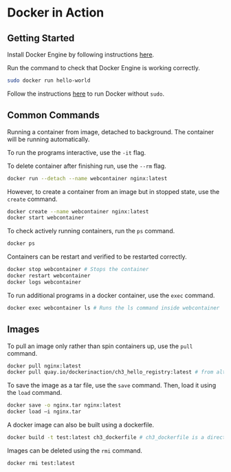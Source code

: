 # Docker in Action

## Getting Started

Install Docker Engine by following instructions [here](https://docs.docker.com/engine/install/ubuntu/).

Run the command to check that Docker Engine is working correctly.

```bash
sudo docker run hello-world
```

Follow the instructions [here](https://www.digitalocean.com/community/tutorials/how-to-install-and-use-docker-on-ubuntu-20-04) to run Docker without `sudo`.

## Common Commands

Running a container from image, detached to background. The container will be running automatically.

To run the programs interactive, use the `-it` flag.

To delete container after finishing run, use the `--rm` flag.

```bash
docker run --detach --name webcontainer nginx:latest
```

However, to create a container from an image but in stopped state, use the `create` command.

```bash
docker create --name webcontainer nginx:latest
docker start webcontainer
```

To check actively running containers, run the `ps` command.

```bash
docker ps
```

Containers can be restart and verified to be restarted correctly.

```bash
docker stop webcontainer # Stops the container
docker restart webcontainer
docker logs webcontainer
```

To run additional programs in a docker container, use the `exec` command.

```bash
docker exec webcontainer ls # Runs the ls command inside webcontainer
```

## Images

To pull an image only rather than spin containers up, use the `pull` command.

```bash
docker pull nginx:latest
docker pull quay.io/dockerinaction/ch3_hello_registry:latest # from alternate sources not from docker hub
```

To save the image as a tar file, use the `save` command. Then, load it using the `load` command.

```bash
docker save -o nginx.tar nginx:latest
docker load –i nginx.tar
```

A docker image can also be built using a dockerfile.

```bash
docker build -t test:latest ch3_dockerfile # ch3_dockerfile is a directory containing the Dockerfile
```

Images can be deleted using the `rmi` command.

```bash
docker rmi test:latest
```

